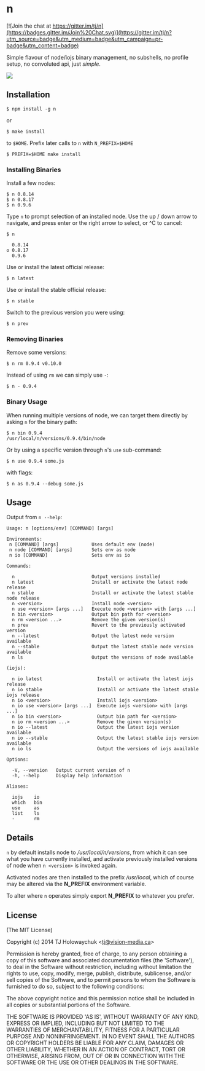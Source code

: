 # n

[![Join the chat at https://gitter.im/tj/n](https://badges.gitter.im/Join%20Chat.svg)](https://gitter.im/tj/n?utm_source=badge&utm_medium=badge&utm_campaign=pr-badge&utm_content=badge)

Simple flavour of node/iojs binary management, no subshells, no profile setup, no convoluted api, just _simple_.

 ![](https://i.cloudup.com/59cA8VEDae.gif)

## Installation

    $ npm install -g n

or

    $ make install
    
to `$HOME`. Prefix later calls to `n` with `N_PREFIX=$HOME`

    $ PREFIX=$HOME make install

### Installing Binaries

Install a few nodes:

    $ n 0.8.14
    $ n 0.8.17
    $ n 0.9.6

Type `n` to prompt selection of an installed node. Use the up /
down arrow to navigate, and press enter or the right arrow to
select, or ^C to cancel:

    $ n

      0.8.14
    ο 0.8.17
      0.9.6

Use or install the latest official release:

    $ n latest

Use or install the stable official release:

    $ n stable

Switch to the previous version you were using:

    $ n prev

### Removing Binaries

Remove some versions:

    $ n rm 0.9.4 v0.10.0

Instead of using `rm` we can simply use `-`:

    $ n - 0.9.4

### Binary Usage

When running multiple versions of node, we can target
them directly by asking `n` for the binary path:

    $ n bin 0.9.4
    /usr/local/n/versions/0.9.4/bin/node

Or by using a specific version through `n`'s `use` sub-command:

    $ n use 0.9.4 some.js

with flags:

    $ n as 0.9.4 --debug some.js

## Usage

 Output from `n --help`:
 
    Usage: n [options/env] [COMMAND] [args]

    Environments:
     n [COMMAND] [args]            Uses default env (node)
     n node [COMMAND] [args]       Sets env as node
     n io [COMMAND]                Sets env as io

    Commands:

      n                            Output versions installed
      n latest                     Install or activate the latest node release
      n stable                     Install or activate the latest stable node release
      n <version>                  Install node <version>
      n use <version> [args ...]   Execute node <version> with [args ...]
      n bin <version>              Output bin path for <version>
      n rm <version ...>           Remove the given version(s)
      n prev                       Revert to the previously activated version
      n --latest                   Output the latest node version available
      n --stable                   Output the latest stable node version available
      n ls                         Output the versions of node available

    (iojs):
    
      n io latest                    Install or activate the latest iojs release
      n io stable                    Install or activate the latest stable iojs release
      n io <version>                 Install iojs <version>
      n io use <version> [args ...]  Execute iojs <version> with [args ...]
      n io bin <version>             Output bin path for <version>
      n io rm <version ...>          Remove the given version(s)
      n io --latest                  Output the latest iojs version available
      n io --stable                  Output the latest stable iojs version available
      n io ls                        Output the versions of iojs available
 		 
    Options:

      -V, --version   Output current version of n
      -h, --help      Display help information

    Aliases:

      iojs    io
      which   bin
      use     as
      list    ls
      -       rm

## Details

 `n` by default installs node to _/usr/local/n/versions_, from
 which it can see what you have currently installed, and activate previously installed versions of node when `n <version>` is invoked again.

 Activated nodes are then installed to the prefix _/usr/local_, which of course may be altered via the __N_PREFIX__ environment variable.

 To alter where `n` operates simply export __N_PREFIX__ to whatever you prefer.

## License

(The MIT License)

Copyright (c) 2014 TJ Holowaychuk &lt;tj@vision-media.ca&gt;

Permission is hereby granted, free of charge, to any person obtaining
a copy of this software and associated documentation files (the
'Software'), to deal in the Software without restriction, including
without limitation the rights to use, copy, modify, merge, publish,
distribute, sublicense, and/or sell copies of the Software, and to
permit persons to whom the Software is furnished to do so, subject to
the following conditions:

The above copyright notice and this permission notice shall be
included in all copies or substantial portions of the Software.

THE SOFTWARE IS PROVIDED 'AS IS', WITHOUT WARRANTY OF ANY KIND,
EXPRESS OR IMPLIED, INCLUDING BUT NOT LIMITED TO THE WARRANTIES OF
MERCHANTABILITY, FITNESS FOR A PARTICULAR PURPOSE AND NONINFRINGEMENT.
IN NO EVENT SHALL THE AUTHORS OR COPYRIGHT HOLDERS BE LIABLE FOR ANY
CLAIM, DAMAGES OR OTHER LIABILITY, WHETHER IN AN ACTION OF CONTRACT,
TORT OR OTHERWISE, ARISING FROM, OUT OF OR IN CONNECTION WITH THE
SOFTWARE OR THE USE OR OTHER DEALINGS IN THE SOFTWARE.
